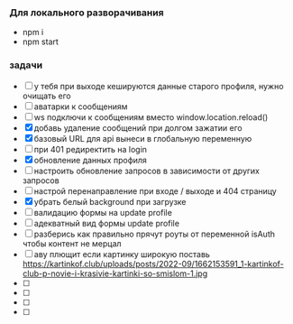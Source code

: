 ### Для локального разворачивания
 - npm i
 - npm start

### задачи

- [ ] у тебя при выходе кешируются данные старого профиля, нужно очищать его
- [ ] аватарки к сообщениям
- [ ] ws подключи к сообщениям вместо window.location.reload()
- [x] добавь удаление сообщений при долгом зажатии его
- [x] базовый URL для api вынеси в глобальную переменную
- [ ] при 401 редиректить на login
- [x] обновление данных профиля
- [ ] настроить обновление запросов в зависимости от других запросов
- [ ] настрой перенаправление при входе / выходе и 404 страницу
- [x] убрать белый background при загрузке
- [ ] валидацию формы на update profile 
- [ ] адекватный вид формы update profile 
- [ ] разберись как правильно прячут роуты от переменной isAuth чтобы контент не мерцал
- [ ] аву плющит если картинку широкую поставь https://kartinkof.club/uploads/posts/2022-09/1662153591_1-kartinkof-club-p-novie-i-krasivie-kartinki-so-smislom-1.jpg
- [ ]
- [ ]
- [ ]
- [ ]

